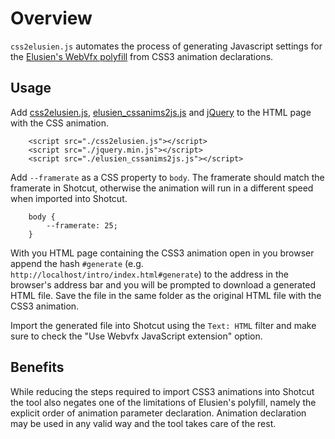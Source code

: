 # Overview

`css2elusien.js` automates the process of generating Javascript settings for the [Elusien's WebVfx polyfill](http://elusien.co.uk/shotcut/animations/index.html) from CSS3 animation declarations.

## Usage

Add [css2elusien.js](https://github.com/mihaylovin/shotcut-animations/raw/master/css2elusien.js), [elusien_cssanims2js.js](http://elusien.co.uk/shotcut/animations/elusien_cssanims2js.js) and [jQuery](http://elusien.co.uk/shotcut/jquery.min.js) to the HTML page with the CSS animation. 

```
	<script src="./css2elusien.js"></script>
	<script src="./jquery.min.js"></script>
	<script src="./elusien_cssanims2js.js"></script>
```

Add `--framerate` as a CSS property to `body`. The framerate should match the framerate in Shotcut, otherwise the animation will run in a different speed when imported into Shotcut.

```
	body {
		--framerate: 25;
	}
```

With you HTML page containing the CSS3 animation open in you browser append the hash `#generate` (e.g. `http://localhost/intro/index.html#generate`) to the address in the browser's address bar and you will be prompted to download a generated HTML file. Save the file in the same folder as the original HTML file with the CSS3 animation. 

Import the generated file into Shotcut using the `Text: HTML` filter and make sure to check the "Use Webvfx JavaScript extension" option.

## Benefits

While reducing the steps required to import CSS3 animations into Shotcut the tool also negates one of the limitations of Elusien's polyfill, namely the explicit order of animation parameter declaration. Animation declaration may be used in any valid way and the tool takes care of the rest.